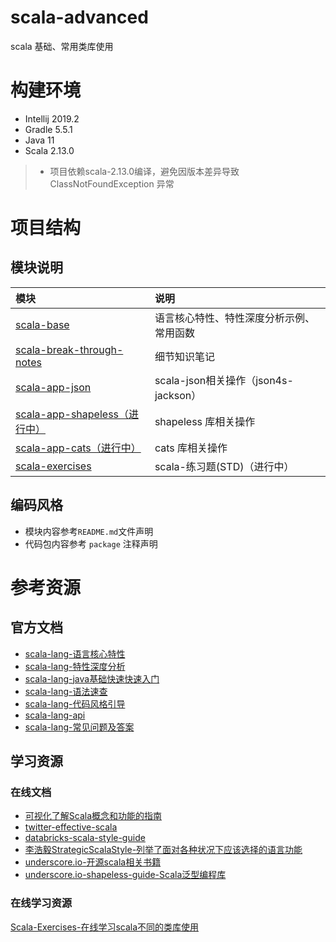 # scala-advanced
scala 基础、常用类库使用

# 构建环境
- Intellij 2019.2
- Gradle 5.5.1
- Java 11
- Scala 2.13.0
> - 项目依赖scala-2.13.0编译，避免因版本差异导致 ClassNotFoundException 异常

# 项目结构
## 模块说明
|模块|说明|
|:---|:---|
|[scala-base](./scala-base)|语言核心特性、特性深度分析示例、常用函数|
|[scala-break-through-notes](./scala-break-through-notes)|细节知识笔记|
|[scala-app-json](./scala-app-json)|scala-json相关操作（json4s-jackson）|
|[scala-app-shapeless（进行中）](./scala-app-shapeless)|shapeless 库相关操作|
|[scala-app-cats（进行中）](./scala-app-cats)|cats 库相关操作|
|[scala-exercises](./scala-exercises)|scala-练习题(STD)（进行中）|

## 编码风格
* 模块内容参考`README.md`文件声明
* 代码包内容参考 `package` 注释声明

# 参考资源
## 官方文档
* [scala-lang-语言核心特性](https://docs.scala-lang.org/tour/tour-of-scala.html)
* [scala-lang-特性深度分析](https://docs.scala-lang.org/overviews)
* [scala-lang-java基础快速快速入门](https://docs.scala-lang.org/tutorials/scala-for-java-programmers.html)
* [scala-lang-语法速查](https://docs.scala-lang.org/cheatsheets/index.html)
* [scala-lang-代码风格引导](https://docs.scala-lang.org/style/)
* [scala-lang-api](https://docs.scala-lang.org/api/all.html)
* [scala-lang-常见问题及答案](https://docs.scala-lang.org/tutorials/FAQ/index.html)

## 学习资源
### 在线文档
* [可视化了解Scala概念和功能的指南](https://superruzafa.github.io/visual-scala-reference/)
* [twitter-effective-scala](http://twitter.github.io/effectivescala/index-cn.html)
* [databricks-scala-style-guide](https://github.com/databricks/scala-style-guide)
* [李浩毅StrategicScalaStyle-列举了面对各种状况下应该选择的语言功能](http://www.lihaoyi.com/post/StrategicScalaStylePrincipleofLeastPower.html)
* [underscore.io-开源scala相关书籍](https://underscore.io/training/)
* [underscore.io-shapeless-guide-Scala泛型编程库](https://underscore.io/books/shapeless-guide/)

### 在线学习资源
[Scala-Exercises-在线学习scala不同的类库使用](https://www.scala-exercises.org/)